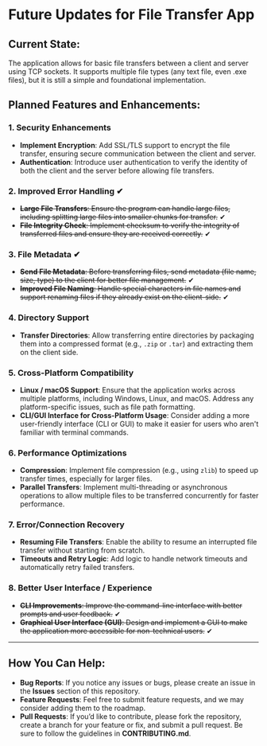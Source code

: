 # Future Updates for File Transfer App

## Current State:
The application allows for basic file transfers between a client and server using TCP sockets. It supports multiple file types (any text file, even .exe files), but it is still a simple and foundational implementation.

## Planned Features and Enhancements:

### 1. **Security Enhancements**
   - **Implement Encryption**: Add SSL/TLS support to encrypt the file transfer, ensuring secure communication between the client and server.
   - **Authentication**: Introduce user authentication to verify the identity of both the client and the server before allowing file transfers.

### 2. **Improved Error Handling** ✔
   - ~~**Large File Transfers**: Ensure the program can handle large files, including splitting large files into smaller chunks for transfer.~~ ✔
   - ~~**File Integrity Check**: Implement checksum to verify the integrity of transferred files and ensure they are received correctly.~~ ✔

### 3. **File Metadata** ✔
   - ~~**Send File Metadata**: Before transferring files, send metadata (file name, size, type) to the client for better file management.~~ ✔
   - ~~**Improved File Naming**: Handle special characters in file names and support renaming files if they already exist on the client-side.~~ ✔

### 4. **Directory Support**
   - **Transfer Directories**: Allow transferring entire directories by packaging them into a compressed format (e.g., `.zip` or `.tar`) and extracting them on the client side.

### 5. **Cross-Platform Compatibility**
   - **Linux / macOS Support**: Ensure that the application works across multiple platforms, including Windows, Linux, and macOS. Address any platform-specific issues, such as file path formatting.
   - **CLI/GUI Interface for Cross-Platform Usage**: Consider adding a more user-friendly interface (CLI or GUI) to make it easier for users who aren't familiar with terminal commands.

### 6. **Performance Optimizations**
   - **Compression**: Implement file compression (e.g., using `zlib`) to speed up transfer times, especially for larger files.
   - **Parallel Transfers**: Implement multi-threading or asynchronous operations to allow multiple files to be transferred concurrently for faster performance.

### 7. **Error/Connection Recovery**
   - **Resuming File Transfers**: Enable the ability to resume an interrupted file transfer without starting from scratch.
   - **Timeouts and Retry Logic**: Add logic to handle network timeouts and automatically retry failed transfers.

### 8. **Better User Interface / Experience**
   - ~~**CLI Improvements**: Improve the command-line interface with better prompts and user feedback.~~ ✔
   - ~~**Graphical User Interface (GUI)**: Design and implement a GUI to make the application more accessible for non-technical users.~~ ✔

---

## How You Can Help:
- **Bug Reports**: If you notice any issues or bugs, please create an issue in the **Issues** section of this repository.
- **Feature Requests**: Feel free to submit feature requests, and we may consider adding them to the roadmap.
- **Pull Requests**: If you’d like to contribute, please fork the repository, create a branch for your feature or fix, and submit a pull request. Be sure to follow the guidelines in **CONTRIBUTING.md**.
